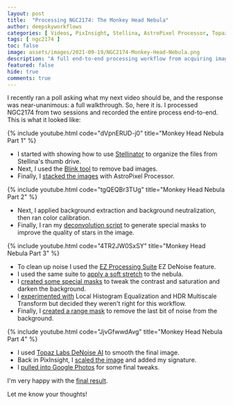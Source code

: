 ```yaml
---
layout: post
title:  "Processing NGC2174: The Monkey Head Nebula"
author: deepskyworkflows
categories: [ Videos, PixInsight, Stellina, AstroPixel Processor, Topaz Labs, Image Processing, Stacking, Noise Reduction ]
tags: [ ngc2174 ]
toc: false
image: assets/images/2021-09-19/NGC2174-Monkey-Head-Nebula.png
description: "A full end-to-end processing workflow from acquiring images to final polish using AstroPixel Processor, PixInsight, and Topaz Labs."
featured: false
hide: true
comments: true
---
```


I recently ran a poll asking what my next video should be, and the response was near-unanimous: a full walkthrough. So, here it is. I processed NGC2174 from two sessions and recorded the entire process end-to-end. This is what it looked like:

{% include youtube.html code="dVpnERUD-j0" title="Monkey Head Nebula Part 1" %}

- I started with showing how to use [Stellinator](https://github.com/DeepSkyWorkflows/Stellinator) to organize the files from Stellina's thumb drive. 
- Next, I used the [Blink tool](https://www.youtube.com/watch?v=dVpnERUD-j0&t=445s) to remove bad images.
- Finally, I [stacked the images](https://www.youtube.com/watch?v=dVpnERUD-j0&t=799s) with AstroPixel Processor.

{% include youtube.html code="tgQEQBr3TUg" title="Monkey Head Nebula Part 2" %}

- Next, I applied background extraction and background neutralization, then ran color calibration.
- Finally, I ran my [deconvolution script](https://github.com/DeepSkyWorkflows/DeepSkyWorkflowScripts/blob/main/docs/generateDeconSupport.md) to generate special masks to improve the quality of stars in the image.

{% include youtube.html code="4TR2JW0SxSY" title="Monkey Head Nebula Part 3" %}

- To clean up noise I used the [EZ Processing Suite](https://darkarchon.internet-box.ch:8443) EZ DeNoise feature.
- I used the same suite to [apply a soft stretch](https://www.youtube.com/watch?v=4TR2JW0SxSY&t=340s) to the nebula.
- I [created some special masks](https://www.youtube.com/watch?v=4TR2JW0SxSY&t=565s) to tweak the contrast and saturation and darken the background.
- I [experimented with](https://www.youtube.com/watch?v=4TR2JW0SxSY&t=909s) Local Histogram Equalization and HDR Multiscale Transform but decided they weren't right for this workflow.
- Finally, I [created a range mask](https://www.youtube.com/watch?v=4TR2JW0SxSY&t=1324s) to remove the last bit of noise from the background.

{% include youtube.html code="JjvGfwwdAvg" title="Monkey Head Nebula Part 4" %}

- I used [Topaz Labs DeNoise AI](https://www.topazlabs.com/denoise-ai) to smooth the final image.
- Back in PixInsight, I [scaled the image](https://www.youtube.com/watch?v=JjvGfwwdAvg&t=197s) and added my signature.
- I [pulled into Google Photos](https://www.youtube.com/watch?v=JjvGfwwdAvg&t=370s) for some final tweaks.

I'm very happy with the [final result](https://www.youtube.com/watch?v=JjvGfwwdAvg&t=442s).

Let me know your thoughts!